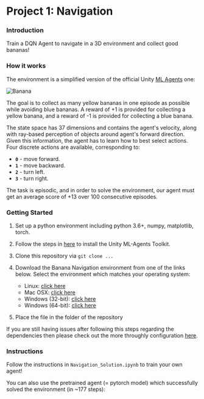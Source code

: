 
# Project 1: Navigation

### Introduction

Train a DQN Agent to navigate in a 3D environment and collect good bananas!

### How it works

The environment is a simplified version of the official Unity [ML Agents](https://github.com/Unity-Technologies/ml-agents/blob/master/docs/Learning-Environment-Examples.md#banana-collector) one:

![Banana](https://github.com/Unity-Technologies/ml-agents/blob/master/docs/images/banana.png)

The goal is to collect as many yellow bananas in one episode as possible while avoiding blue bananas. A reward of +1 is provided for collecting a yellow banana, and a reward of -1 is provided for collecting a blue banana.  

The state space has 37 dimensions and contains the agent's velocity, along with ray-based perception of objects around agent's forward direction.  Given this information, the agent has to learn how to best select actions.  Four discrete actions are available, corresponding to:
- **`0`** - move forward.
- **`1`** - move backward.
- **`2`** - turn left.
- **`3`** - turn right.

The task is episodic, and in order to solve the environment, our agent must get an average score of +13 over 100 consecutive episodes.

### Getting Started

1. Set up a python environment including python 3.6+, numpy, matplotlib, torch.

2. Follow the steps in [here](https://github.com/Unity-Technologies/ml-agents/blob/master/docs/Installation.md) to install the Unity ML-Agents Toolkit.

3. Clone this repository via `git clone ...`

4. Download the Banana Navigation environment from one of the links below.  Select the environment which matches your operating system:
    - Linux: [click here](https://s3-us-west-1.amazonaws.com/udacity-drlnd/P1/Banana/Banana_Linux.zip)
    - Mac OSX: [click here](https://s3-us-west-1.amazonaws.com/udacity-drlnd/P1/Banana/Banana.app.zip)
    - Windows (32-bit): [click here](https://s3-us-west-1.amazonaws.com/udacity-drlnd/P1/Banana/Banana_Windows_x86.zip)
    - Windows (64-bit): [click here](https://s3-us-west-1.amazonaws.com/udacity-drlnd/P1/Banana/Banana_Windows_x86_64.zip)
    
5. Place the file in the folder of the repository

If you are still having issues after following this steps regarding the dependencies then please check out the more throughly configuration [here](https://github.com/udacity/deep-reinforcement-learning#dependencies).


### Instructions

Follow the instructions in `Navigation_Solution.ipynb` to train your own agent!

You can also use the pretrained agent (= pytorch model) which successfully solved the environment (in ~177 steps):
